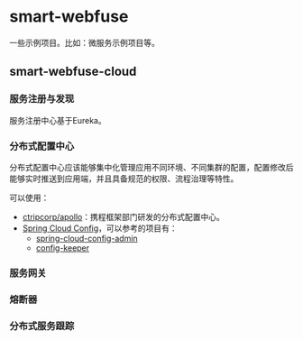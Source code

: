 # smart-webfuse

一些示例项目。比如：微服务示例项目等。

## smart-webfuse-cloud

### 服务注册与发现

服务注册中心基于Eureka。

### 分布式配置中心

分布式配置中心应该能够集中化管理应用不同环境、不同集群的配置，配置修改后能够实时推送到应用端，并且具备规范的权限、流程治理等特性。

可以使用：

- [ctripcorp/apollo](https://github.com/ctripcorp/apollo)：携程框架部门研发的分布式配置中心。
- [Spring Cloud Config](https://spring.io/projects/spring-cloud-config)，可以参考的项目有：
    - [spring-cloud-config-admin](https://github.com/dyc87112/spring-cloud-config-admin)
    - [config-keeper](https://www.oschina.net/p/configkeeper)
    
### 服务网关

### 熔断器

### 分布式服务跟踪






